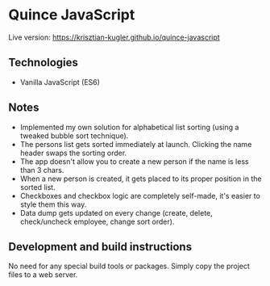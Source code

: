 # Quince JavaScript

Live version: https://krisztian-kugler.github.io/quince-javascript

## Technologies

* Vanilla JavaScript (ES6)

## Notes

* Implemented my own solution for alphabetical list sorting (using a tweaked bubble sort technique).
* The persons list gets sorted immediately at launch. Clicking the name header swaps the sorting order.
* The app doesn't allow you to create a new person if the name is less than 3 chars.
* When a new person is created, it gets placed to its proper position in the sorted list.
* Checkboxes and checkbox logic are completely self-made, it's easier to style them this way.
* Data dump gets updated on every change (create, delete, check/uncheck employee, change sort order).

## Development and build instructions

No need for any special build tools or packages. Simply copy the project files to a web server.
